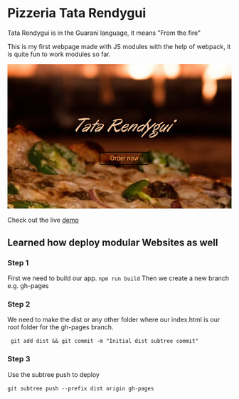 # Pizzeria Tata Rendygui 

Tata Rendygui is in the Guaraní language, it means "From the fire"

This is my first webpage made with JS modules with the help of webpack, it is quite fun to work modules so far. 

![Website](./webpage.png)

Check out the live [demo](https://parzivalcen.github.io/restaurant_TOP/)

## Learned how deploy modular Websites as well
### Step 1
First we need to build our app. `npm run build`
Then we create a new branch e.g. gh-pages
### Step 2
  We need to make the dist or any other folder where our index.html is our root folder for the gh-pages branch.
 ```console
  git add dist && git commit -m "Initial dist subtree commit"
 ```
 ### Step 3
 Use the subtree push to deploy
```console
git subtree push --prefix dist origin gh-pages

```